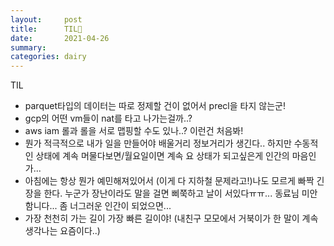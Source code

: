 ```yaml
---
layout:     post
title:      TIL🧐
date:       2021-04-26
summary:    
categories: dairy
---
```

TIL
- parquet타입의 데이터는 따로 정제할 건이 없어서 precl을 타지 않는군!
- gcp의 어떤 vm들이 nat를 타고 나가는걸까..?
- aws iam 롤과 롤을 서로 맵핑할 수도 있나..? 이런건 처음봐!
- 뭔가 적극적으로 내가 일을 만들어야 배울거리 정보거리가 생긴다.. 하지만 수동적인 상태에 계속 머물다보면/월요일이면 계속 요 상태가 되고싶은게 인간의 마음인가...
- 아침에는 항상 뭔가 예민해져있어서 (이게 다 지하철 문제라고!)나도 모르게 빠짝 긴장을 한다. 누군가 장난이라도 말을 걸면 삐쭉하고 날이 서있다ㅠㅠ... 동료님 미안함니다... 좀 너그러운 인간이 되었으면...
- 가장 천천히 가는 길이 가장 빠른 길이야! (내친구 모모에서 거북이가 한 말이 계속 생각나는 요즘이다..)